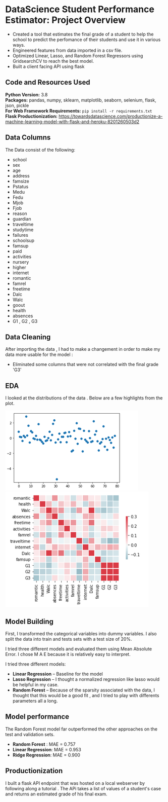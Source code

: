 # DataScience Student Performance Estimator: Project Overview 
* Created a tool that estimates the final grade of a student to help the school to predict the perfomance of their students and use it in various ways.
* Engineered features from data imported in a csv file. 
* Optimized Linear, Lasso, and Random Forest Regressors using GridsearchCV to reach the best model. 
* Built a client facing API using flask 

## Code and Resources Used 
**Python Version:** 3.8  
**Packages:** pandas, numpy, sklearn, matplotlib, seaborn, selenium, flask, json, pickle  
**For Web Framework Requirements:**  ```pip install -r requirements.txt```   
**Flask Productionization:** https://towardsdatascience.com/productionize-a-machine-learning-model-with-flask-and-heroku-8201260503d2


## Data Columns
The Data consist of the following:
*	school
*	sex
*	age
*	address
*	famsize 
*	Pstatus
*	Medu 
*	Fedu
*	Mjob
*	Fjob 
*	reason
*	guardian
*	traveltime
*	studytime 
*	failures 
*	schoolsup 
*	famsup 
*	paid 
*	activities 
*	nursery 
*	higher 
*	internet 
*	romantic 
*	famrel 
*	freetime 
*	Dalc 
*	Walc 
*	goout 
*	health 
*	absences 
*	G1 , G2 , G3

## Data Cleaning
After importing the data , I had to make a changement in order to make my data more usable for the model :

*	Eliminated some columns that were not correlated with the final grade 'G3'

## EDA
I looked at the distributions of the data . Below are a few highlights from the plot. 

![alt text](images/model_performance.PNG "differences between true values and predicted values")
![alt text](images/Correlation.PNG "Correlations")

## Model Building 

First, I transformed the categorical variables into dummy variables. I also split the data into train and tests sets with a test size of 20%.   

I tried three different models and evaluated them using Mean Absolute Error. I chose M A E because it is relatively easy to interpret.   

I tried three different models:
*	**Linear Regression** – Baseline for the model
*	**Lasso Regression** – I thought a normalized regression like lasso would be helpful in my case.
*	**Random Forest** – Because of the sparsity associated with the data, I thought that this would be a good fit , and I tried to play with differents parameters all a long. 

## Model performance
The Random Forest model far outperformed the other approaches on the test and validation sets. 
*	**Random Forest** : MAE = 0.757
*	**Linear Regression**: MAE = 0.953
*	**Ridge Regression**: MAE = 0.900

## Productionization 
I built a flask API endpoint that was hosted on a local webserver by following along a tutorial . The APi takes a list of values of a student's case and returns an estimated grade of his final exam. 



